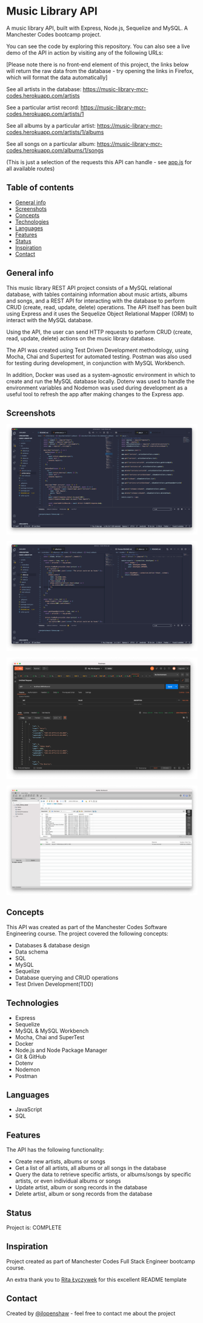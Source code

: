 # Music Library API

A music library API, built with Express, Node.js, Sequelize and MySQL. A Manchester Codes bootcamp project.

You can see the code by exploring this repository. You can also see a live demo of the API in action by visiting any of the following URLs:

[Please note there is no front-end element of this project, the links below will return the raw data from the database - try opening the links in Firefox, which will format the data automatically]

See all artists in the database: https://music-library-mcr-codes.herokuapp.com/artists

See a particular artist record: https://music-library-mcr-codes.herokuapp.com/artists/1

See all albums by a particular artist: https://music-library-mcr-codes.herokuapp.com/artists/1/albums

See all songs on a particular album: https://music-library-mcr-codes.herokuapp.com/albums/1/songs

(This is just a selection of the requests this API can handle - see [app.js](https://github.com/jlopenshaw41/music-library-api/blob/main/src/app.js) for all available routes)
## Table of contents

- [General info](#general-info)
- [Screenshots](#screenshots)
- [Concepts](#concepts)
- [Technologies](#technologies)
- [Languages](#languages)
- [Features](#features)
- [Status](#status)
- [Inspiration](#inspiration)
- [Contact](#contact)

## General info

This music library REST API project consists of a MySQL relational database, with tables containing information about music artists, albums and songs, and a REST API for interacting with the database to perform CRUD (create, read, update, delete) operations. The API itself has been built using Express and it uses the Sequelize Object Relational Mapper (ORM) to interact with the MySQL database.

Using the API, the user can send HTTP requests to perform CRUD (create, read, update, delete) actions on the music library database.

The API was created using Test Driven Development methodology, using Mocha, Chai and Supertest for automated testing. Postman was also used for testing during development, in conjunction with MySQL Workbench.

In addition, Docker was used as a system-agnostic environment in which to create and run the MySQL database locally. Dotenv was used to handle the environment variables and Nodemon was used during development as a useful tool to refresh the app after making changes to the Express app.

## Screenshots

![Express app code screenshot](images/express-app-screenshot.png)

![Albums screenshot](images/album-model-controllers-screenshot.png)

![Postman screenshot](images/postman-screenshot.png)

![MySQL Workbench screenshot](images/mysql-workbench-screenshot.png)

## Concepts

This API was created as part of the Manchester Codes Software Engineering course. The project covered the following concepts:

- Databases & database design
- Data schema
- SQL
- MySQL
- Sequelize
- Database querying and CRUD operations
- Test Driven Development(TDD)

## Technologies

- Express
- Sequelize
- MySQL & MySQL Workbench
- Mocha, Chai and SuperTest
- Docker
- Node.js and Node Package Manager
- Git & GitHub
- Dotenv
- Nodemon
- Postman

## Languages

- JavaScript
- SQL

## Features

The API has the following functionality:

- Create new artists, albums or songs
- Get a list of all artists, all albums or all songs in the database
- Query the data to retrieve specific artists, or albums/songs by specific artists, or even individual albums or songs
- Update artist, album or song records in the database
- Delete artist, album or song records from the database

## Status

Project is: COMPLETE

## Inspiration

Project created as part of Manchester Codes Full Stack Engineer bootcamp course.

An extra thank you to [Rita Łyczywek](https://www.flynerd.pl/) for this excellent README template

## Contact

Created by [@jlopenshaw](https://twitter.com/Jlopenshaw) - feel free to contact me about the project
